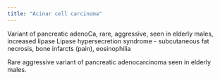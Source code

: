 ```yaml
---
title: "Acinar cell carcinoma"
---
```

Variant of pancreatic adenoCa, rare, aggressive, seen in elderly males, increased lipase
Lipase hypersecretion syndrome - subcutaneous fat necrosis, bone infarcts (pain), eosinophilia

Rare aggressive variant of pancreatic adenocarcinoma seen in elderly males.

